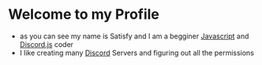 # Welcome to my Profile

- as you can see my name is Satisfy and I am a begginer [Javascript](https://developer.mozilla.org/en-US/docs/Web/JavaScript) and [Discord.js](https://github.com/discordjs/discord.js) coder
- I like creating many [Discord](https://discord.com) Servers and figuring out all the permissions
